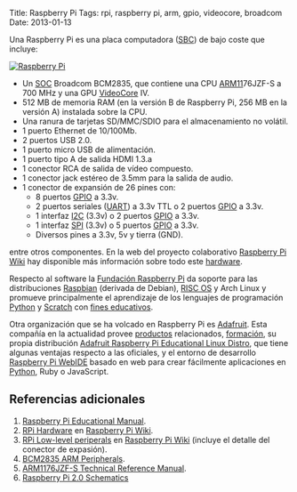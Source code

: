 Title: Raspberry Pi
Tags: rpi, raspberry pi, arm, gpio, videocore, broadcom
Date: 2013-01-13

Una Raspberry Pi es una placa computadora ([SBC]) de bajo coste que incluye:

<a href="http://commons.wikimedia.org/wiki/File:RaspberryPi.jpg"><img src="http://upload.wikimedia.org/wikipedia/commons/thumb/3/3d/RaspberryPi.jpg/320px-RaspberryPi.jpg" alt="Raspberry Pi" class="right-float"></a>

 * Un [SOC] Broadcom BCM2835, que contiene una CPU [ARM11]76JZF-S a 700 MHz y
una GPU [VideoCore] IV.
 * 512 MB de memoria RAM (en la versión B de Raspberry Pi, 256 MB en la versión A)
instalada sobre la CPU.
 * Una ranura de tarjetas SD/MMC/SDIO para el almacenamiento no volátil.
 * 1 puerto Ethernet de 10/100Mb.
 * 2 puertos USB 2.0.
 * 1 puerto micro USB de alimentación.
 * 1 puerto tipo A de salida HDMI 1.3.a
 * 1 conector RCA de salida de vídeo compuesto.
 * 1 conector jack estéreo de 3.5mm para la salida de audio.
 * 1 conector de expansión de 26 pines con:
    * 8 puertos [GPIO] a 3.3v.
    * 2 puertos seriales ([UART]) a 3.3v TTL o 2 puertos [GPIO] a 3.3v.
    * 1 interfaz [I2C] (3.3v) o 2 puertos [GPIO] a 3.3v.
    * 1 interfaz [SPI] (3.3v) o 5 puertos [GPIO] a 3.3v.
    * Diversos pines a 3.3v, 5v y tierra (GND).

entre otros componentes. En la web del proyecto colaborativo [Raspberry Pi Wiki]
hay disponible más información sobre todo este [hardware].
    
Respecto al software la [Fundación Raspberry Pi] da soporte para las distribuciones
[Raspbian] (derivada de Debian), [RISC OS](http://es.wikipedia.org/wiki/RISC_OS)
y Arch Linux y promueve principalmente el aprendizaje de los lenguajes de
programación [Python] y [Scratch] con [fines educativos](http://www.raspberrypi.org/archives/2965).

Otra organización que se ha volcado en Raspberry Pi es [Adafruit]. Esta compañía
en la actualidad provee [productos](https://www.adafruit.com/raspberrypi) relacionados,
[formación](http://learn.adafruit.com/category/raspberry-pi), su propia
distribución [Adafruit Raspberry Pi Educational Linux Distro](http://learn.adafruit.com/adafruit-raspberry-pi-educational-linux-distro),
que tiene algunas ventajas respecto a las oficiales, y el
entorno de desarrollo [Raspberry Pi WebIDE](http://learn.adafruit.com/webide/)
basado en web para crear fácilmente aplicaciones en [Python], Ruby o JavaScript.

## Referencias adicionales

 1. [Raspberry Pi Educational Manual](http://downloads.raspberrypi.org/Raspberry_Pi_Education_Manual.pdf).
 1. [RPi Hardware] en [Raspberry Pi Wiki].
 1. [RPi Low-level periperals](http://elinux.org/RPi_Low-level_peripherals) en [Raspberry Pi Wiki] (incluye el detalle del conector de expasión).
 1. [BCM2835 ARM Peripherals](http://www.raspberrypi.org/wp-content/uploads/2012/02/BCM2835-ARM-Peripherals.pdf).
 1. [ARM1176JZF-S Technical Reference Manual](http://infocenter.arm.com/help/topic/com.arm.doc.ddi0301h/DDI0301H_arm1176jzfs_r0p7_trm.pdf).
 1. [Raspberry Pi 2.0 Schematics](http://www.raspberrypi.org/wp-content/uploads/2012/10/Raspberry-Pi-R2.0-Schematics-Issue2.2_027.pdf)

[SBC]: http://en.wikipedia.org/wiki/Single-board_computer "Single-board Computer"
[SOC]: http://es.wikipedia.org/wiki/System_on_a_chip "System on a Chip"
[ARM11]: http://en.wikipedia.org/wiki/ARM11 "ARM11"
[VideoCore]: http://en.wikipedia.org/wiki/VideoCore "VideoCore"
[GPIO]: http://en.wikipedia.org/wiki/General_Purpose_Input/Output "General-Purpose Input/Output"
[UART]: http://es.wikipedia.org/wiki/Universal_Asynchronous_Receiver-Transmitter "Universal Asynchronous Receiver-Transmitter"
[I2C]: http://es.wikipedia.org/wiki/I2C "I²C (Inter-Integrated Circuit)"
[SPI]: http://es.wikipedia.org/wiki/SPI "Serial Peripheral Interface"
[hardware]: http://elinux.org/RPi_Hardware "RPi Hardware"
[RPi Hardware]: http://elinux.org/RPi_Hardware "RPi Hardware"
[Raspberry Pi Wiki]: http://elinux.org/RPi_Hub "RPi Hub"
[Fundación Raspberry Pi]: http://www.raspberrypi.org/about "Raspberry Pi Foundation"
[Scratch]: http://es.wikipedia.org/wiki/Scratch_(lenguaje_de_programaci%C3%B3n) "Lenguage de programación Scratch"
[Python]: http://es.wikipedia.org/wiki/Python "Lenguage de programación Python"
[Raspbian]: http://www.raspbian.org/ "Raspbian"
[RISC OS]: http://es.wikipedia.org/wiki/RISC_OS "RISC OS"
[Adafruit]: http://www.adafruit.com/blog/category/raspberry-pi/ "Adafruit - Raspberry Pi"